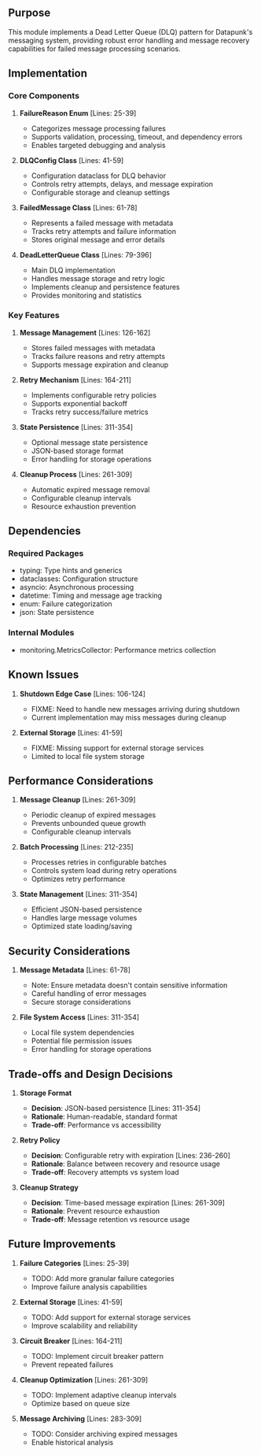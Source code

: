 ## Purpose

This module implements a Dead Letter Queue (DLQ) pattern for Datapunk's messaging system, providing robust error handling and message recovery capabilities for failed message processing scenarios.

## Implementation

### Core Components

1. **FailureReason Enum** [Lines: 25-39]

   - Categorizes message processing failures
   - Supports validation, processing, timeout, and dependency errors
   - Enables targeted debugging and analysis

2. **DLQConfig Class** [Lines: 41-59]

   - Configuration dataclass for DLQ behavior
   - Controls retry attempts, delays, and message expiration
   - Configurable storage and cleanup settings

3. **FailedMessage Class** [Lines: 61-78]

   - Represents a failed message with metadata
   - Tracks retry attempts and failure information
   - Stores original message and error details

4. **DeadLetterQueue Class** [Lines: 79-396]
   - Main DLQ implementation
   - Handles message storage and retry logic
   - Implements cleanup and persistence features
   - Provides monitoring and statistics

### Key Features

1. **Message Management** [Lines: 126-162]

   - Stores failed messages with metadata
   - Tracks failure reasons and retry attempts
   - Supports message expiration and cleanup

2. **Retry Mechanism** [Lines: 164-211]

   - Implements configurable retry policies
   - Supports exponential backoff
   - Tracks retry success/failure metrics

3. **State Persistence** [Lines: 311-354]

   - Optional message state persistence
   - JSON-based storage format
   - Error handling for storage operations

4. **Cleanup Process** [Lines: 261-309]
   - Automatic expired message removal
   - Configurable cleanup intervals
   - Resource exhaustion prevention

## Dependencies

### Required Packages

- typing: Type hints and generics
- dataclasses: Configuration structure
- asyncio: Asynchronous processing
- datetime: Timing and message age tracking
- enum: Failure categorization
- json: State persistence

### Internal Modules

- monitoring.MetricsCollector: Performance metrics collection

## Known Issues

1. **Shutdown Edge Case** [Lines: 106-124]

   - FIXME: Need to handle new messages arriving during shutdown
   - Current implementation may miss messages during cleanup

2. **External Storage** [Lines: 41-59]
   - FIXME: Missing support for external storage services
   - Limited to local file system storage

## Performance Considerations

1. **Message Cleanup** [Lines: 261-309]

   - Periodic cleanup of expired messages
   - Prevents unbounded queue growth
   - Configurable cleanup intervals

2. **Batch Processing** [Lines: 212-235]

   - Processes retries in configurable batches
   - Controls system load during retry operations
   - Optimizes retry performance

3. **State Management** [Lines: 311-354]
   - Efficient JSON-based persistence
   - Handles large message volumes
   - Optimized state loading/saving

## Security Considerations

1. **Message Metadata** [Lines: 61-78]

   - Note: Ensure metadata doesn't contain sensitive information
   - Careful handling of error messages
   - Secure storage considerations

2. **File System Access** [Lines: 311-354]
   - Local file system dependencies
   - Potential file permission issues
   - Error handling for storage operations

## Trade-offs and Design Decisions

1. **Storage Format**

   - **Decision**: JSON-based persistence [Lines: 311-354]
   - **Rationale**: Human-readable, standard format
   - **Trade-off**: Performance vs accessibility

2. **Retry Policy**

   - **Decision**: Configurable retry with expiration [Lines: 236-260]
   - **Rationale**: Balance between recovery and resource usage
   - **Trade-off**: Recovery attempts vs system load

3. **Cleanup Strategy**
   - **Decision**: Time-based message expiration [Lines: 261-309]
   - **Rationale**: Prevent resource exhaustion
   - **Trade-off**: Message retention vs resource usage

## Future Improvements

1. **Failure Categories** [Lines: 25-39]

   - TODO: Add more granular failure categories
   - Improve failure analysis capabilities

2. **External Storage** [Lines: 41-59]

   - TODO: Add support for external storage services
   - Improve scalability and reliability

3. **Circuit Breaker** [Lines: 164-211]

   - TODO: Implement circuit breaker pattern
   - Prevent repeated failures

4. **Cleanup Optimization** [Lines: 261-309]

   - TODO: Implement adaptive cleanup intervals
   - Optimize based on queue size

5. **Message Archiving** [Lines: 283-309]
   - TODO: Consider archiving expired messages
   - Enable historical analysis
